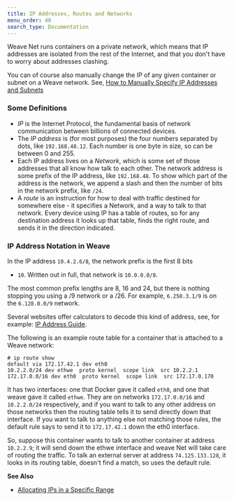 ```yaml
---
title: IP Addresses, Routes and Networks
menu_order: 40
search_type: Documentation
---
```



Weave Net runs containers on a private network, which means that IP addresses are isolated from the rest of the
Internet, and that you don't have to worry about addresses clashing. 

You can of course also manually change the IP of any given container or subnet on a Weave network.  See, [How to Manually Specify IP Addresses and Subnets](/site/tasks/ipam/manual-ip-address.md)

### Some Definitions

- _IP_ is the Internet Protocol, the fundamental basis of network
   communication between billions of connected devices.
- The _IP address_ is (for most purposes) the four numbers separated
  by dots, like `192.168.48.12`. Each number is one byte in size, so can
  be between 0 and 255.
- Each IP address lives on a _Network_, which is some set of those
  addresses that all know how talk to each other. The network address
  is some prefix of the IP address, like `192.168.48`. To show
  which part of the address is the network, we append a slash
  and then the number of bits in the network prefix, like
  `/24`.
- A _route_ is an instruction for how to deal with traffic destined
  for somewhere else - it specifies a Network, and a way to talk to
  that network.  Every device using IP has a table of routes, so for
  any destination address it looks up that table, finds the right
  route, and sends it in the direction indicated.

### IP Address Notation in Weave

In the IP address `10.4.2.6/8`, the network prefix is the first 8 bits
- `10`. Written out in full, that network is `10.0.0.0/8`.

The most common prefix lengths are 8, 16 and 24, but there is nothing
stopping you using a /9 network or a /26. For example, `6.250.3.1/9` is on the
`6.128.0.0/9` network.

Several websites offer calculators to decode this kind of address, see, for example: [IP Address Guide](http://www.ipaddressguide.com/cidr).

The following is an example route table for a container that is attached to a Weave
network:

    # ip route show
    default via 172.17.42.1 dev eth0 
    10.2.2.0/24 dev ethwe  proto kernel  scope link  src 10.2.2.1 
    172.17.0.0/16 dev eth0  proto kernel  scope link  src 172.17.0.170 

It has two interfaces: one that Docker gave it called `eth0`, and one
that weave gave it called `ethwe`. They are on networks
`172.17.0.0/16` and `10.2.2.0/24` respectively, and if you want to
talk to any other address on those networks then the routing table
tells it to send directly down that interface. If you want to talk to
anything else not matching those rules, the default rule says to send
it to `172.17.42.1` down the eth0 interface.

So, suppose this container wants to talk to another container at
address `10.2.2.9`; it will send down the ethwe interface and weave
Net will take care of routing the traffic. To talk an external server
at address `74.125.133.128`, it looks in its routing table, doesn't
find a match, so uses the default rule.

**See Also**

 * [Allocating IPs in a Specific Range](/site/tasks/ipam/configuring-weave.md)
